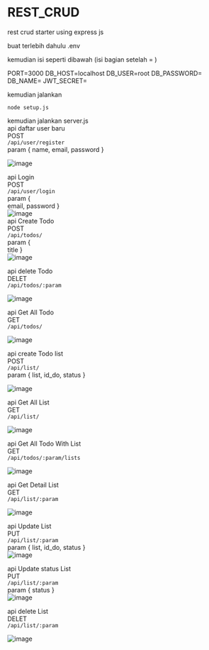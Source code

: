 # REST_CRUD
rest crud starter using express js

buat terlebih dahulu .env 

kemudian isi seperti dibawah (isi bagian setelah = )

PORT=3000
DB_HOST=localhost
DB_USER=root
DB_PASSWORD=
DB_NAME=
JWT_SECRET=

kemudian jalankan 

```node setup.js```

kemudian jalankan server.js
 <br />
api daftar user baru  <br />
POST  <br />
``` /api/user/register ```  <br />
 param {
    name,
    email,
    password
}  <br />

![image](https://github.com/hcalldee/BTS_TODOLIST/assets/49970186/4da1dec2-bf92-4753-ab01-7e7f3575ee4a)
 <br />

api Login <br />
POST  <br />
``` /api/user/login ```  <br />
param {  <br />
    email,
    password
}
 <br />
![image](https://github.com/hcalldee/BTS_TODOLIST/assets/49970186/4808a470-6817-48fa-af6a-6aa7f3ccf21d)
 <br />
api Create Todo <br />
POST <br />
``` /api/todos/ ``` <br />
param { <br />
    title
}
 <br />
![image](https://github.com/hcalldee/BTS_TODOLIST/assets/49970186/223849e9-a198-408f-8b9e-3d5a0846c9bc)
 <br />
 
api delete Todo <br />
DELET <br />
``` /api/todos/:param ``` <br />

 ![image](https://github.com/hcalldee/BTS_TODOLIST/assets/49970186/de6e57c8-06f6-4e05-98ac-09f9f2054749)<br />

 api Get All Todo <br />
GET <br />
``` /api/todos/ ``` <br />

![image](https://github.com/hcalldee/BTS_TODOLIST/assets/49970186/9581c642-d86d-4181-aa08-7298d4ea6df0)<br />

api create Todo list <br />
POST <br />
``` /api/list/ ``` <br />
param {
  list,
  id_do,
  status
}

![image](https://github.com/hcalldee/BTS_TODOLIST/assets/49970186/dcbdc8d4-5366-434e-b181-02355bf9f099)<br />

 api Get All List <br />
GET <br />
``` /api/list/ ``` <br />

![image](https://github.com/hcalldee/BTS_TODOLIST/assets/49970186/54643987-9740-4469-bc0d-56691c0d5325)<br />

 api Get All Todo With List <br />
GET <br />
``` /api/todos/:param/lists ``` <br />

![image](https://github.com/hcalldee/BTS_TODOLIST/assets/49970186/39fd9049-ba49-4865-86c1-c991f7791df6)<br />

api Get Detail List <br />
GET <br />
``` /api/list/:param ``` <br />

![image](https://github.com/hcalldee/BTS_TODOLIST/assets/49970186/931ee1c3-44f5-47bd-8aae-d9a44b6ebb97)<br />

api Update List <br />
PUT <br />
``` /api/list/:param ``` <br />
param {
  list,
  id_do,
  status
}
<br />
![image](https://github.com/hcalldee/BTS_TODOLIST/assets/49970186/1955d686-4b5a-4ac1-8523-cb957a9d7783)<br />

api Update status List <br />
PUT <br />
``` /api/list/:param ``` <br />
param {
  status
}
<br />
![image](https://github.com/hcalldee/BTS_TODOLIST/assets/49970186/2a057083-9b83-4b69-abcf-937f5090d11d)<br />

api delete List <br />
DELET <br />
``` /api/list/:param ``` <br />

![image](https://github.com/hcalldee/BTS_TODOLIST/assets/49970186/ef9707ba-4802-4e88-ade6-e6f7d43cee11)

